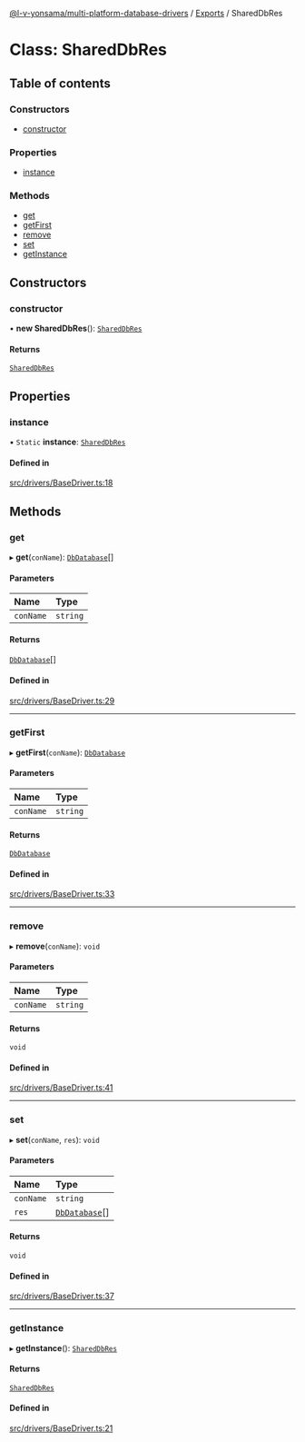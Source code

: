 [@l-v-yonsama/multi-platform-database-drivers](../README.md) / [Exports](../modules.md) / SharedDbRes

# Class: SharedDbRes

## Table of contents

### Constructors

- [constructor](SharedDbRes.md#constructor)

### Properties

- [instance](SharedDbRes.md#instance)

### Methods

- [get](SharedDbRes.md#get)
- [getFirst](SharedDbRes.md#getfirst)
- [remove](SharedDbRes.md#remove)
- [set](SharedDbRes.md#set)
- [getInstance](SharedDbRes.md#getinstance)

## Constructors

### constructor

• **new SharedDbRes**(): [`SharedDbRes`](SharedDbRes.md)

#### Returns

[`SharedDbRes`](SharedDbRes.md)

## Properties

### instance

▪ `Static` **instance**: [`SharedDbRes`](SharedDbRes.md)

#### Defined in

[src/drivers/BaseDriver.ts:18](https://github.com/l-v-yonsama/db-drivers/blob/c4a4b07bfa6cd2e1b70dcd15bfbdef9b8c62482a/src/drivers/BaseDriver.ts#L18)

## Methods

### get

▸ **get**(`conName`): [`DbDatabase`](../modules.md#dbdatabase)[]

#### Parameters

| Name | Type |
| :------ | :------ |
| `conName` | `string` |

#### Returns

[`DbDatabase`](../modules.md#dbdatabase)[]

#### Defined in

[src/drivers/BaseDriver.ts:29](https://github.com/l-v-yonsama/db-drivers/blob/c4a4b07bfa6cd2e1b70dcd15bfbdef9b8c62482a/src/drivers/BaseDriver.ts#L29)

___

### getFirst

▸ **getFirst**(`conName`): [`DbDatabase`](../modules.md#dbdatabase)

#### Parameters

| Name | Type |
| :------ | :------ |
| `conName` | `string` |

#### Returns

[`DbDatabase`](../modules.md#dbdatabase)

#### Defined in

[src/drivers/BaseDriver.ts:33](https://github.com/l-v-yonsama/db-drivers/blob/c4a4b07bfa6cd2e1b70dcd15bfbdef9b8c62482a/src/drivers/BaseDriver.ts#L33)

___

### remove

▸ **remove**(`conName`): `void`

#### Parameters

| Name | Type |
| :------ | :------ |
| `conName` | `string` |

#### Returns

`void`

#### Defined in

[src/drivers/BaseDriver.ts:41](https://github.com/l-v-yonsama/db-drivers/blob/c4a4b07bfa6cd2e1b70dcd15bfbdef9b8c62482a/src/drivers/BaseDriver.ts#L41)

___

### set

▸ **set**(`conName`, `res`): `void`

#### Parameters

| Name | Type |
| :------ | :------ |
| `conName` | `string` |
| `res` | [`DbDatabase`](../modules.md#dbdatabase)[] |

#### Returns

`void`

#### Defined in

[src/drivers/BaseDriver.ts:37](https://github.com/l-v-yonsama/db-drivers/blob/c4a4b07bfa6cd2e1b70dcd15bfbdef9b8c62482a/src/drivers/BaseDriver.ts#L37)

___

### getInstance

▸ **getInstance**(): [`SharedDbRes`](SharedDbRes.md)

#### Returns

[`SharedDbRes`](SharedDbRes.md)

#### Defined in

[src/drivers/BaseDriver.ts:21](https://github.com/l-v-yonsama/db-drivers/blob/c4a4b07bfa6cd2e1b70dcd15bfbdef9b8c62482a/src/drivers/BaseDriver.ts#L21)
